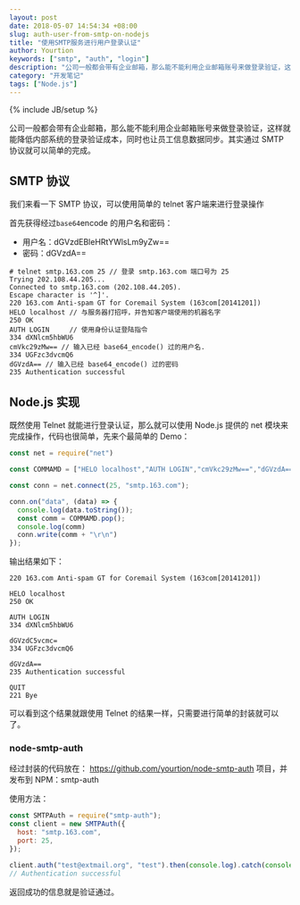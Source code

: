 ```yaml
---
layout: post
date: 2018-05-07 14:54:34 +08:00
slug: auth-user-from-smtp-on-nodejs
title: "使用SMTP服务进行用户登录认证"
author: Yourtion
keywords: ["smtp", "auth", "login"]
description: "公司一般都会带有企业邮箱，那么能不能利用企业邮箱账号来做登录验证，这样就能降低内部系统的登录验证成本，同时也让员工信息数据同步。其实通过 SMTP 协议就可以简单的完成"
category: "开发笔记"
tags: ["Node.js"]
---
```

{% include JB/setup %}

公司一般都会带有企业邮箱，那么能不能利用企业邮箱账号来做登录验证，这样就能降低内部系统的登录验证成本，同时也让员工信息数据同步。其实通过 SMTP 协议就可以简单的完成。

## SMTP 协议

我们来看一下 SMTP 协议，可以使用简单的 telnet 客户端来进行登录操作

首先获得经过`base64`encode 的用户名和密码：

- 用户名：dGVzdEBleHRtYWlsLm9yZw==
- 密码：dGVzdA== 

```console
# telnet smtp.163.com 25 // 登录 smtp.163.com 端口号为 25
Trying 202.108.44.205...
Connected to smtp.163.com (202.108.44.205).
Escape character is '^]'.
220 163.com Anti-spam GT for Coremail System (163com[20141201])
HELO localhost // 与服务器打招呼，并告知客户端使用的机器名字
250 OK 
AUTH LOGIN     // 使用身份认证登陆指令
334 dXNlcm5hbWU6
cmVkc29zMw== // 输入已经 base64_encode() 过的用户名.
334 UGFzc3dvcmQ6
dGVzdA== // 输入已经 base64_encode() 过的密码
235 Authentication successful
```

## Node.js 实现

既然使用 Telnet 就能进行登录认证，那么就可以使用 Node.js 提供的 net 模块来完成操作，代码也很简单，先来个最简单的 Demo：

```javascript
const net = require("net")

const COMMAMD = ["HELO localhost","AUTH LOGIN","cmVkc29zMw==","dGVzdA==","QUIT"].reverse();

const conn = net.connect(25, "smtp.163.com");

conn.on("data", (data) => {
  console.log(data.toString());
  const comm = COMMAMD.pop();
  console.log(comm)
  conn.write(comm + "\r\n")
});
```

输出结果如下：

```
220 163.com Anti-spam GT for Coremail System (163com[20141201])

HELO localhost
250 OK

AUTH LOGIN
334 dXNlcm5hbWU6

dGVzdC5vcmc=
334 UGFzc3dvcmQ6

dGVzdA==
235 Authentication successful

QUIT
221 Bye
```

可以看到这个结果就跟使用 Telnet 的结果一样，只需要进行简单的封装就可以了。

### node-smtp-auth

经过封装的代码放在： https://github.com/yourtion/node-smtp-auth 项目，并发布到 NPM：smtp-auth

使用方法：

```javascript
const SMTPAuth = require("smtp-auth");
const client = new SMTPAuth({
  host: "smtp.163.com",
  port: 25,
});

client.auth("test@extmail.org", "test").then(console.log).catch(console.log);
// Authentication successful
```

返回成功的信息就是验证通过。

